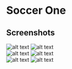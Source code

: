 # Soccer One
## Screenshots
![alt text](Screenshots/1.png) ![alt text](Screenshots/2.png)  
![alt text](Screenshots/3.png) ![alt text](Screenshots/4.png)  
![alt text](Screenshots/5.png) ![alt text](Screenshots/6.png)
